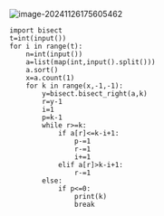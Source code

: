 ![image-20241126175605462](C:\Users\宋铠仁\AppData\Roaming\Typora\typora-user-images\image-20241126175605462.png)

```
import bisect
t=int(input())
for i in range(t):
    n=int(input())
    a=list(map(int,input().split()))
    a.sort()
    x=a.count(1)
    for k in range(x,-1,-1):
        y=bisect.bisect_right(a,k)
        r=y-1
        i=1
        p=k-1
        while r>=k:
            if a[r]<=k-i+1:
                p-=1
                r-=1
                i+=1
            elif a[r]>k-i+1:
                r-=1
        else:
            if p<=0:
                print(k)
                break
```